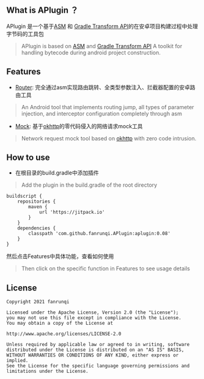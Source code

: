 
## What is APlugin ？

 APlugin 是一个基于[ASM](https://asm.ow2.io/) 和 [Gradle Transform API](http://tools.android.com/tech-docs/new-build-system/transform-api)的在安卓项目构建过程中处理字节码的工具包
 > APlugin is based on [ASM](https://asm.ow2.io/) and [Gradle Transform API](http://tools.android.com/tech-docs/new-build-system/transform-api) A toolkit for handling bytecode during android project construction.

## Features
+ [Router](https://github.com/fanrunqi/APlugin/blob/master/ROUTER_README.md): 完全通过asm实现路由跳转、全类型参数注入、拦截器配置的安卓路由工具
> An Android tool that implements routing jump, all types of parameter injection, and interceptor configuration completely through asm

+ [Mock](https://github.com/fanrunqi/APlugin/blob/master/MOCK_README.md): 基于[okhttp](https://github.com/square/okhttp)的零代码侵入的网络请求mock工具
> Network request mock tool based on [okhttp](https://github.com/square/okhttp) with zero code intrusion.

## How to use 
+ 在根目录的build.gradle中添加插件
> Add the plugin in the build.gradle of the root directory
```
buildscript {
    repositories {
        maven {
            url 'https://jitpack.io'
        }
    }
    dependencies {
        classpath 'com.github.fanrunqi.APlugin:aplugin:0.08'
    }
}

```
然后点击Features中具体功能，查看如何使用
> Then click on the specific function in Features to see usage details

## License

    Copyright 2021 fanrunqi

    Licensed under the Apache License, Version 2.0 (the "License");
    you may not use this file except in compliance with the License.
    You may obtain a copy of the License at

    http://www.apache.org/licenses/LICENSE-2.0

    Unless required by applicable law or agreed to in writing, software
    distributed under the License is distributed on an "AS IS" BASIS,
    WITHOUT WARRANTIES OR CONDITIONS OF ANY KIND, either express or implied.
    See the License for the specific language governing permissions and
    limitations under the License.
